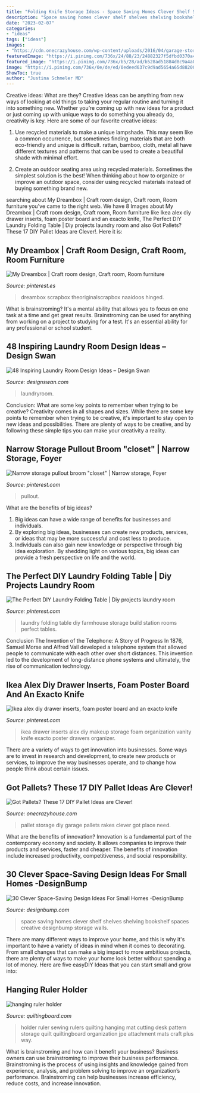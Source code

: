 ```yaml
---
title: "Folding Knife Storage Ideas - Space Saving Homes Clever Shelf Shelves Shelving Bookshelf Spaces Creative Designbump Storage Walls"
description: "Space saving homes clever shelf shelves shelving bookshelf spaces creative designbump storage walls"
date: "2023-02-07"
categories:
- "ideas"
tags: ["ideas"]
images:
- "https://cdn.onecrazyhouse.com/wp-content/uploads/2016/04/garage-storage.png"
featuredImage: "https://i.pinimg.com/736x/24/88/23/24882327f5dfbd0370a43fe5b190debb.jpg"
featured_image: "https://i.pinimg.com/736x/b5/28/ad/b528ad51884d8c9a4a09cc19e8cc0337.jpg"
image: "https://i.pinimg.com/736x/0e/de/ed/0edeed637c9d9ad5654a65d88200ce23--laundry-room-design-laundry-rooms.jpg"
ShowToc: true
author: "Justina Schmeler MD"
---
```



Creative ideas: What are they?
Creative ideas can be anything from new ways of looking at old things to taking your regular routine and turning it into something new. Whether you’re coming up with new ideas for a product or just coming up with unique ways to do something you already do, creativity is key. Here are some of our favorite creative ideas: 
1. Use recycled materials to make a unique lampshade. This may seem like a common occurrence, but sometimes finding materials that are both eco-friendly and unique is difficult. rattan, bamboo, cloth, metal all have different textures and patterns that can be used to create a beautiful shade with minimal effort. 

2. Create an outdoor seating area using recycled materials. Sometimes the simplest solution is the best! When thinking about how to organize or improve an outdoor space, consider using recycled materials instead of buying something brand new.

	

		
searching about My Dreambox | Craft room design, Craft room, Room furniture you've came to the right web. We have 8 Images about My Dreambox | Craft room design, Craft room, Room furniture like Ikea alex diy drawer inserts, foam poster board and an exacto knife, The Perfect DIY Laundry Folding Table | Diy projects laundry room and also Got Pallets? These 17 DIY Pallet Ideas are Clever!. Here it is:
		
    
## My Dreambox | Craft Room Design, Craft Room, Room Furniture

<img loading=lazy src="https://i.pinimg.com/736x/24/88/23/24882327f5dfbd0370a43fe5b190debb.jpg" onerror="this.onerror=null;this.src='https://tse2.mm.bing.net/th?id=OIP.UfkmlJmWEcIQELa2EJI8iwHaHa&amp;pid=15.1';" alt="My Dreambox | Craft room design, Craft room, Room furniture">

_Source: pinterest.es_

>dreambox scrapbox theoriginalscrapbox naaidoos hinged. 

	

What is brainstroming? It's a mental ability that allows you to focus on one task at a time and get great results. Brainstroming can be used for anything from working on a project to studying for a test. It's an essential ability for any professional or school student.

    
## 48 Inspiring Laundry Room Design Ideas – Design Swan

<img loading=lazy src="https://img.designswan.com/2015/08/laundryRoom/37.jpg" onerror="this.onerror=null;this.src='https://tse3.mm.bing.net/th?id=OIP.2yt4Gbhh8_vt2ZZVm1QFlwHaLH&amp;pid=15.1';" alt="48 Inspiring Laundry Room Design Ideas – Design Swan">

_Source: designswan.com_

>laundryroom. 

	

Conclusion: What are some key points to remember when trying to be creative?
Creativity comes in all shapes and sizes. While there are some key points to remember when trying to be creative, it's important to stay open to new ideas and possibilities. There are plenty of ways to be creative, and by following these simple tips you can make your creativity a reality.

    
## Narrow Storage Pullout Broom &quot;closet&quot; | Narrow Storage, Foyer

<img loading=lazy src="https://i.pinimg.com/736x/56/e8/bb/56e8bbc325a9dd50208d822afd0f5d41.jpg" onerror="this.onerror=null;this.src='https://tse1.mm.bing.net/th?id=OIP.F1uzo9at9uAfX1xF0dckbAHaKy&amp;pid=15.1';" alt="Narrow storage pullout broom &quot;closet&quot; | Narrow storage, Foyer">

_Source: pinterest.com_

>pullout. 

	

What are the benefits of big ideas?
1. Big ideas can have a wide range of benefits for businesses and individuals. 
2. By exploring big ideas, businesses can create new products, services, or ideas that may be more successful and cost less to produce. 
3. Individuals can also gain new knowledge or perspective through big idea exploration. By shedding light on various topics, big ideas can provide a fresh perspective on life and the world.

    
## The Perfect DIY Laundry Folding Table | Diy Projects Laundry Room

<img loading=lazy src="https://i.pinimg.com/736x/0e/de/ed/0edeed637c9d9ad5654a65d88200ce23--laundry-room-design-laundry-rooms.jpg" onerror="this.onerror=null;this.src='https://tse1.mm.bing.net/th?id=OIP.VU5eM6nFrwAuuVcNQVr45wHaJ4&amp;pid=15.1';" alt="The Perfect DIY Laundry Folding Table | Diy projects laundry room">

_Source: pinterest.com_

>laundry folding table diy farmhouse storage build station rooms perfect tables. 

	

Conclusion
The Invention of the Telephone: A Story of Progress
In 1876, Samuel Morse and Alfred Vail developed a telephone system that allowed people to communicate with each other over short distances. This invention led to the development of long-distance phone systems and ultimately, the rise of communication technology.

    
## Ikea Alex Diy Drawer Inserts, Foam Poster Board And An Exacto Knife

<img loading=lazy src="https://i.pinimg.com/736x/b5/28/ad/b528ad51884d8c9a4a09cc19e8cc0337.jpg" onerror="this.onerror=null;this.src='https://tse3.mm.bing.net/th?id=OIP.7hq1GiS9MZFswYwNzCHI7wHaPO&amp;pid=15.1';" alt="Ikea alex diy drawer inserts, foam poster board and an exacto knife">

_Source: pinterest.com_

>ikea drawer inserts alex diy makeup storage foam organization vanity knife exacto poster drawers organizer. 

	

There are a variety of ways to get innovation into businesses. Some ways are to invest in research and development, to create new products or services, to improve the way businesses operate, and to change how people think about certain issues. 

    
## Got Pallets? These 17 DIY Pallet Ideas Are Clever!

<img loading=lazy src="https://cdn.onecrazyhouse.com/wp-content/uploads/2016/04/garage-storage.png" onerror="this.onerror=null;this.src='https://tse4.mm.bing.net/th?id=OIP.iZzhwEunxTlhjthmhIB3jQHaKp&amp;pid=15.1';" alt="Got Pallets? These 17 DIY Pallet Ideas are Clever!">

_Source: onecrazyhouse.com_

>pallet storage diy garage pallets rakes clever got place need. 

	

What are the benefits of innovation?
Innovation is a fundamental part of the contemporary economy and society. It allows companies to improve their products and services, faster and cheaper. The benefits of innovation include increased productivity, competitiveness, and social responsibility.

    
## 30 Clever Space-Saving Design Ideas For Small Homes -DesignBump

<img loading=lazy src="https://designbump.com/wp-content/uploads/2014/09/space-saving-design-ideas-007.jpg" onerror="this.onerror=null;this.src='https://tse3.mm.bing.net/th?id=OIP.9CVghvgbXQm_Tyuw4iVFdgAAAA&amp;pid=15.1';" alt="30 Clever Space-Saving Design Ideas For Small Homes -DesignBump">

_Source: designbump.com_

>space saving homes clever shelf shelves shelving bookshelf spaces creative designbump storage walls. 

	

There are many different ways to improve your home, and this is why it's important to have a variety of ideas in mind when it comes to decorating. From small changes that can make a big impact to more ambitious projects, there are plenty of ways to make your home look better without spending a lot of money. Here are five easyDIY Ideas that you can start small and grow into: 

    
## Hanging Ruler Holder

<img loading=lazy src="https://www.quiltingboard.com/attachments/tutorials-f10/206167d1307059200-attachment-206161.jpe" onerror="this.onerror=null;this.src='https://tse3.mm.bing.net/th?id=OIP.JLHfCXmY7glmwea4bN8MxAHaJ4&amp;pid=15.1';" alt="hanging ruler holder">

_Source: quiltingboard.com_

>holder ruler sewing rulers quilting hanging mat cutting desk pattern storage quilt quiltingboard organization jpe attachment mats craft plus way. 

	

What is brainstroming and how can it benefit your business?
Business owners can use brainstroming to improve their business performance. Brainstroming is the process of using insights and knowledge gained from experience, analysis, and problem solving to improve an organization’s performance. Brainstroming can help businesses increase efficiency, reduce costs, and increase innovation.

